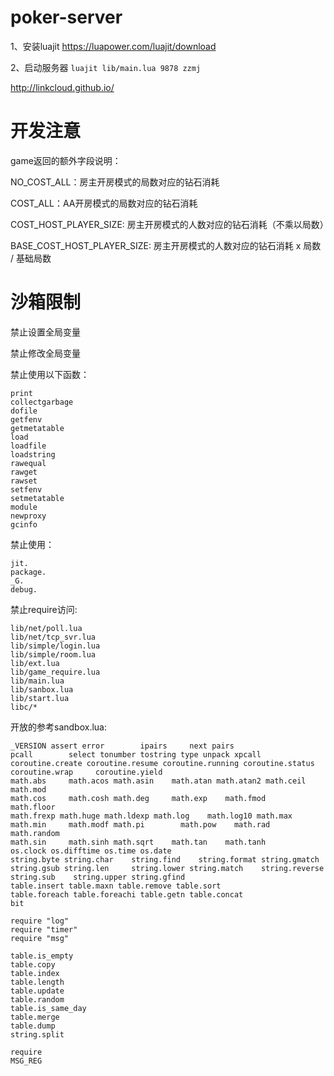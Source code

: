 # poker-server

1、安装luajit
https://luapower.com/luajit/download

2、启动服务器
`luajit lib/main.lua 9878 zzmj`


http://linkcloud.github.io/


# 开发注意

game返回的额外字段说明：

NO_COST_ALL：房主开房模式的局数对应的钻石消耗

COST_ALL：AA开房模式的局数对应的钻石消耗

COST_HOST_PLAYER_SIZE: 房主开房模式的人数对应的钻石消耗（不乘以局数）

BASE_COST_HOST_PLAYER_SIZE: 房主开房模式的人数对应的钻石消耗 x 局数 / 基础局数

# 沙箱限制
禁止设置全局变量

禁止修改全局变量

禁止使用以下函数：
```
print
collectgarbage
dofile
getfenv
getmetatable
load
loadfile
loadstring
rawequal
rawget
rawset
setfenv
setmetatable
module
newproxy
gcinfo
```

禁止使用：
```
jit.
package.
_G.
debug.
```

禁止require访问:
```
lib/net/poll.lua
lib/net/tcp_svr.lua
lib/simple/login.lua
lib/simple/room.lua
lib/ext.lua
lib/game_require.lua
lib/main.lua
lib/sanbox.lua
lib/start.lua
libc/*
```

开放的参考sandbox.lua:
```
_VERSION assert error        ipairs     next pairs
pcall        select tonumber tostring type unpack xpcall
coroutine.create coroutine.resume coroutine.running coroutine.status
coroutine.wrap     coroutine.yield
math.abs     math.acos math.asin    math.atan math.atan2 math.ceil math.mod
math.cos     math.cosh math.deg     math.exp    math.fmod    math.floor
math.frexp math.huge math.ldexp math.log    math.log10 math.max
math.min     math.modf math.pi        math.pow    math.rad     math.random
math.sin     math.sinh math.sqrt    math.tan    math.tanh
os.clock os.difftime os.time os.date
string.byte string.char    string.find    string.format string.gmatch
string.gsub string.len     string.lower string.match    string.reverse
string.sub    string.upper string.gfind
table.insert table.maxn table.remove table.sort
table.foreach table.foreachi table.getn table.concat
bit

require "log"
require "timer"
require "msg"

table.is_empty
table.copy
table.index
table.length
table.update
table.random
table.is_same_day
table.merge
table.dump
string.split

require
MSG_REG

```
